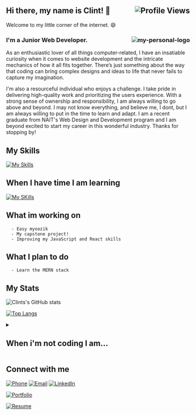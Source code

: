 <h2>Hi there, my name is Clint! 👋 <img src="https://komarev.com/ghpvc/?username=cjewett1&style=for-the-badge" alt="Profile Views" align="right"></h2>

Welcome to my little corner of the internet. 😄


<h3>I'm a Junior Web Developer. <img src="https://user-images.githubusercontent.com/83998647/229268354-3f8b0a6e-3f62-4c8e-9fda-7411f09baef8.png" alt="my-personal-logo" align="right"></h3>

As an enthusiastic lover of all things computer-related, I have an insatiable curiosity when it comes to website development and the intricate mechanics of how it all fits together. There’s just something about the way that coding can bring complex designs and ideas to life that never fails to capture my imagination.

I'm also a resourceful individual who enjoys a challenge. I take pride in delivering high-quality work and prioritizing the users experience. With a strong sense of ownership and responsibility, I am always willing to go above and beyond. I may not know everything, and believe me, I dont, but I am always willing to put in the time to learn and adapt. I am a recent graduate from  NAIT's Web Design and Development program and I am beyond excited to start my career in this wonderful industry. Thanks for stopping by!

## My Skills  

[![My Skills](https://skills.thijs.gg/icons?i=html,css,js,sass,react,nextjs,php,wordpress,figma,photoshop,illustrator)](https://skills.thijs.gg) 


## When I have time I am learning 

[![My SKills](https://skills.thijs.gg/icons?i=ts,nodejs,expressjs,mongodb)](https://skills.thijs.gg)


## What im working on

```
  - Easy myoozik 
  - My capstone project!
  - Improving my JavaScript and React skills
```

## What I plan to do
```
  - Learn the MERN stack
```


## My Stats

![Clints's GitHub stats](https://github-readme-stats.vercel.app/api?username=cjewett1&show_icons=true&theme=dark) 

[![Top Langs](https://github-readme-stats.vercel.app/api/top-langs/?username=cjewett1&layout=compact&theme=dark)](https://github.com/cjewett1/github-readme-stats)


<details>
  <summary><h2>When i'm not coding I am...</h2></summary>
  
  - Watching one too many horror movies 😱
  
  - Playing with my 3 animals. I have 2 cats and a dog!
  
  - Making dinner or spending time with my wonderful wife (we are currently obssessed with The Binding of Isaac and Wingspan)

</details>

## Connect with me
[![Phone](https://img.shields.io/badge/Phone-%23333.svg?&style=for-the-badge&logo=telephone&logoColor=white)](tel:+7802424053)
[![Email](https://img.shields.io/badge/Email-%23D14836.svg?&style=for-the-badge&logo=gmail&logoColor=white)](mailto:clintondgorda@gmail.com)
[![LinkedIn](https://img.shields.io/badge/LinkedIn-%230077B5.svg?&style=for-the-badge&logo=linkedin&logoColor=white)](https://www.linkedin.com/in/clintonjewett/)

[![Portfolio](https://img.shields.io/badge/Portfolio-Check%20out%20my%20website-blue?style=for-the-badge&logo=portfolio&logoColor=white)](https://www.clinton-gorda.com)

[![Resume](https://img.shields.io/badge/Resume-View%20my%20resume-orange?style=for-the-badge&logo=Resume-Icons&logoColor=white)](https://www.clinton-gorda.com/wp-content/uploads/2023/07/cg-resume.pdf)

